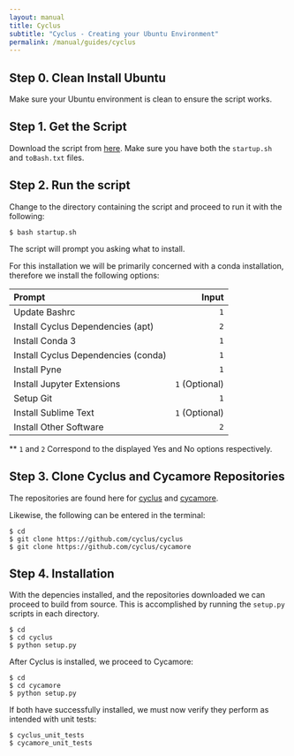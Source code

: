 ```yaml
---
layout: manual
title: Cyclus
subtitle: "Cyclus - Creating your Ubuntu Environment"
permalink: /manual/guides/cyclus
---
```


## Step 0. Clean Install Ubuntu
Make sure your Ubuntu environment is clean to ensure the script works.

## Step 1. Get the Script
Download the script from [here](https://github.com/arfc/scripts/setmyenv). Make sure you have
both the `startup.sh` and `toBash.txt` files.

## Step 2. Run the script
Change to the directory containing the script and proceed to run it with the following:
```
$ bash startup.sh
```
The script will prompt you asking what to install.

For this installation we will be primarily concerned with a conda installation, therefore we install
the following options:

| Prompt | Input |
|:-------|------:|
|Update Bashrc  |  ` 1`   |
|Install Cyclus Dependencies (apt) | `2` |
|Install Conda 3 | `1` |
|Install Cyclus Dependencies (conda) | `1` |
|Install Pyne | `1` |
|Install Jupyter Extensions | `1` (Optional) |
|Setup Git | `1` |
|Install Sublime Text | `1` (Optional) |
|Install Other Software | `2` |

** `1` and `2` Correspond to the displayed Yes and No options respectively.

## Step 3. Clone Cyclus and Cycamore Repositories
The repositories are found here for [cyclus](https://github.com/cyclus/cyclus) and [cycamore](https://github.com/cyclus/cycamore).

Likewise, the following can be entered in the terminal:
```
$ cd
$ git clone https://github.com/cyclus/cyclus
$ git clone https://github.com/cyclus/cycamore
```

## Step 4. Installation
With the depencies installed, and the repositories downloaded we can proceed to build from source.
This is accomplished by running the `setup.py` scripts in each directory.

```
$ cd
$ cd cyclus
$ python setup.py
```

After Cyclus is installed, we proceed to Cycamore:
```
$ cd
$ cd cycamore
$ python setup.py
```

If both have successfully installed, we must now verify they perform as intended with unit tests:
```
$ cyclus_unit_tests
$ cycamore_unit_tests
```
